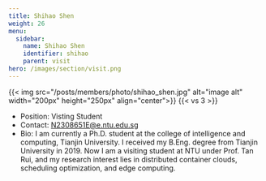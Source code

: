 ```yaml
---
title: Shihao Shen
weight: 26
menu:
  sidebar:
    name: Shihao Shen
    identifier: shihao
    parent: visit
hero: /images/section/visit.png
---
```

{{< img src="/posts/members/photo/shihao_shen.jpg" alt="image alt" width="200px" height="250px" align="center">}}
{{< vs 3 >}}

- Position: Visting Student
- Contact: N2308651E@e.ntu.edu.sg
- Bio:  I am currently a Ph.D. student at the college of intelligence and computing, Tianjin University. I received my B.Eng. degree from Tianjin University in 2019.
  Now I am a visiting student at NTU under Prof. Tan Rui, and my research interest lies in distributed container clouds, scheduling optimization, and edge computing.
